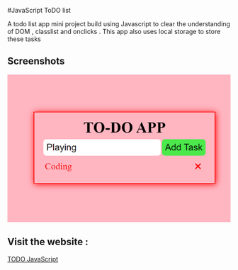 #JavaScript ToDO list

A todo list app mini project build using Javascript to clear the understanding of DOM , classlist 
and onclicks . This app also uses local storage to store these tasks

## Screenshots

![App Screenshot](screenshot.png)

## Visit the website :
[TODO JavaScript](https://radiant-dusk-f02cae.netlify.app/)
